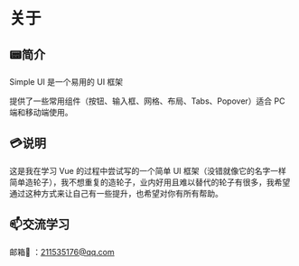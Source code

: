 # 关于

## :pager:简介

Simple UI 是一个易用的 UI 框架

提供了一些常用组件（按钮、输入框、网格、布局、Tabs、Popover）适合 PC 端和移动端使用。

## :credit_card:说明

这是我在学习 Vue 的过程中尝试写的一个简单 UI 框架（没错就像它的名字一样简单造轮子），我不想重复的造轮子，业内好用且难以替代的轮子有很多，我希望通过这种方式来让自己有一些提升，也希望对你有所有帮助。

## :mailbox:交流学习

邮箱:e-mail: ：211535176@qq.com
